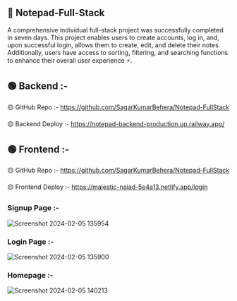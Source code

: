 ## 📙 Notepad-Full-Stack

A comprehensive individual full-stack project was successfully completed in seven days. This project enables users to create accounts, log in, and, upon successful login, allows them to create, edit, and delete their notes. Additionally, users have access to sorting, filtering, and searching functions to enhance their overall user experience ⚡.

## 🟢 Backend :-

🟡 GitHub Repo :- https://github.com/SagarKumarBehera/Notepad-FullStack

🟡 Backend Deploy :- https://notepad-backend-production.up.railway.app/

## 🟢 Frontend :-

🟡 GitHub Repo :- https://github.com/SagarKumarBehera/Notepad-FullStack

🟡 Frontend Deploy :- https://majestic-naiad-5e4a13.netlify.app/login

### Signup Page :-

![Screenshot 2024-02-05 135954](https://github.com/Saurav9284/Notepad-FullStack/assets/135011685/bdc4d523-c7f7-450f-95ff-1c99398eafdc)

### Login Page :-

![Screenshot 2024-02-05 135900](https://github.com/Saurav9284/Notepad-FullStack/assets/135011685/ff8a43f2-624a-44cf-9f74-3f28e153d5fd)

### Homepage :-

![Screenshot 2024-02-05 140213](https://github.com/Saurav9284/Notepad-FullStack/assets/135011685/b39e255f-d471-4d1f-95fd-7bfd9b88ed15)
